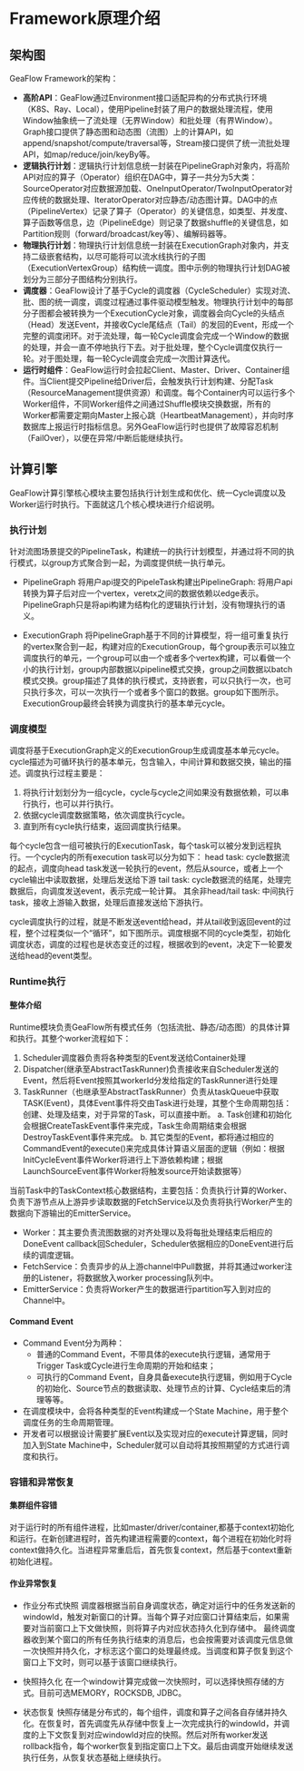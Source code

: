 # Framework原理介绍

## 架构图

GeaFlow Framework的架构：

* **高阶API**：GeaFlow通过Environment接口适配异构的分布式执行环境（K8S、Ray、Local），使用Pipeline封装了用户的数据处理流程，使用Window抽象统一了流处理（无界Window）和批处理（有界Window）。Graph接口提供了静态图和动态图（流图）上的计算API，如append/snapshot/compute/traversal等，Stream接口提供了统一流批处理API，如map/reduce/join/keyBy等。
* **逻辑执行计划**：逻辑执行计划信息统一封装在PipelineGraph对象内，将高阶API对应的算子（Operator）组织在DAG中，算子一共分为5大类：SourceOperator对应数据源加载、OneInputOperator/TwoInputOperator对应传统的数据处理、IteratorOperator对应静态/动态图计算。DAG中的点（PipelineVertex）记录了算子（Operator）的关键信息，如类型、并发度、算子函数等信息，边（PipelineEdge）则记录了数据shuffle的关键信息，如Partition规则（forward/broadcast/key等）、编解码器等。
* **物理执行计划**：物理执行计划信息统一封装在ExecutionGraph对象内，并支持二级嵌套结构，以尽可能将可以流水线执行的子图（ExecutionVertexGroup）结构统一调度。图中示例的物理执行计划DAG被划分为三部分子图结构分别执行。
* **调度器**：GeaFlow设计了基于Cycle的调度器（CycleScheduler）实现对流、批、图的统一调度，调度过程通过事件驱动模型触发。物理执行计划中的每部分子图都会被转换为一个ExecutionCycle对象，调度器会向Cycle的头结点（Head）发送Event，并接收Cycle尾结点（Tail）的发回的Event，形成一个完整的调度闭环。对于流处理，每一轮Cycle调度会完成一个Window的数据的处理，并会一直不停地执行下去。对于批处理，整个Cycle调度仅执行一轮。对于图处理，每一轮Cycle调度会完成一次图计算迭代。
* **运行时组件**：GeaFlow运行时会拉起Client、Master、Driver、Container组件。当Client提交Pipeline给Driver后，会触发执行计划构建、分配Task（ResourceManagement提供资源）和调度。每个Container内可以运行多个Worker组件，不同Worker组件之间通过Shuffle模块交换数据，所有的Worker都需要定期向Master上报心跳（HeartbeatManagement），并向时序数据库上报运行时指标信息。另外GeaFlow运行时也提供了故障容忍机制（FailOver），以便在异常/中断后能继续执行。

## 计算引擎
GeaFlow计算引擎核心模块主要包括执行计划生成和优化、统一Cycle调度以及Worker运行时执行。下面就这几个核心模块进行介绍说明。

### 执行计划
针对流图场景提交的PipelineTask，构建统一的执行计划模型，并通过将不同的执行模式，以group方式聚合到一起，为调度提供统一执行单元。

* PipelineGraph
  将用户api提交的PipeleTask构建出PipelineGraph: 将用户api转换为算子后对应一个vertex，veretx之间的数据依赖以edge表示。PipelineGraph只是将api构建为结构化的逻辑执行计划，没有物理执行的语义。

* ExecutionGraph
  将PipelineGraph基于不同的计算模型，将一组可重复执行的vertex聚合到一起，构建对应的ExecutionGroup，每个group表示可以独立调度执行的单元，一个group可以由一个或者多个vertex构建，可以看做一个小的执行计划，group内部数据以pipeline模式交换，group之间数据以batch模式交换。group描述了具体的执行模式，支持嵌套，可以只执行一次，也可只执行多次，可以一次执行一个或者多个窗口的数据。group如下图所示。
  ExecutionGroup最终会转换为调度执行的基本单元cycle。

### 调度模型
调度将基于ExecutionGraph定义的ExecutionGroup生成调度基本单元cycle。cycle描述为可循环执行的基本单元，包含输入，中间计算和数据交换，输出的描述。调度执行过程主要是：
1. 将执行计划划分为一组cycle，cycle与cycle之间如果没有数据依赖，可以串行执行，也可以并行执行。
2. 依据cycle调度数据策略，依次调度执行cycle。
3. 直到所有cycle执行结束，返回调度执行结果。

每个cycle包含一组可被执行的ExecutionTask，每个task可以被分发到远程执行。一个cycle内的所有execution task可以分为如下：
head task: cycle数据流的起点，调度向head task发送一轮执行的event，然后从source，或者上一个cycle输出中读取数据，处理后发送给下游
tail task: cycle数据流的结尾，处理完数据后，向调度发送event，表示完成一轮计算。
其余非head/tail task: 中间执行task，接收上游输入数据，处理后直接发送给下游执行。

cycle调度执行的过程，就是不断发送event给head，并从tail收到返回event的过程，整个过程类似一个“循环”，如下图所示。调度根据不同的cycle类型，初始化调度状态，调度的过程也是状态变迁的过程，根据收到的event，决定下一轮要发送给head的event类型。

### Runtime执行
#### 整体介绍
Runtime模块负责GeaFlow所有模式任务（包括流批、静态/动态图）的具体计算和执行。其整个worker流程如下：
1. Scheduler调度器负责将各种类型的Event发送给Container处理
2. Dispatcher(继承至AbstractTaskRunner)负责接收来自Scheduler发送的Event，然后将Event按照其workerId分发给指定的TaskRunner进行处理
3. TaskRunner（也继承至AbstractTaskRunner）负责从taskQueue中获取TASK(Event)，具体Event事件将交由Task进行处理，其整个生命周期包括：创建、处理及结束，对于异常的Task，可以直接中断。
   a. Task创建和初始化会根据CreateTaskEvent事件来完成，Task生命周期结束会根据DestroyTaskEvent事件来完成。
   b. 其它类型的Event，都将通过相应的CommandEvent的execute()来完成具体计算语义层面的逻辑（例如：根据InitCycleEvent事件Worker将进行上下游依赖构建；根据LaunchSourceEvent事件Worker将触发source开始读数据等）

当前Task中的TaskContext核心数据结构，主要包括：负责执行计算的Worker、负责下游节点从上游异步读取数据的FetchService以及负责将执行Worker产生的数据向下游输出的EmitterService。
* Worker：其主要负责流图数据的对齐处理以及将每批处理结束后相应的DoneEvent callback回Scheduler，Scheduler依据相应的DoneEvent进行后续的调度逻辑。
* FetchService：负责异步的从上游channel中Pull数据，并将其通过worker注册的Listener，将数据放入worker processing队列中。
* EmitterService：负责将Worker产生的数据进行partition写入到对应的Channel中。

#### Command Event
* Command Event分为两种：
    * 普通的Command Event，不带具体的execute执行逻辑，通常用于Trigger Task或Cycle进行生命周期的开始和结束；
    * 可执行的Command Event，自身具备execute执行逻辑，例如用于Cycle的初始化、Source节点的数据读取、处理节点的计算、Cycle结束后的清理等等。
* 在调度模块中，会将各种类型的Event构建成一个State Machine，用于整个调度任务的生命周期管理。
* 开发者可以根据设计需要扩展Event以及实现对应的execute计算逻辑，同时加入到State Machine中，Scheduler就可以自动将其按照期望的方式进行调度和执行。

### 容错和异常恢复
#### 集群组件容错
对于运行时的所有组件进程，比如master/driver/container,都基于context初始化和运行。在新创建进程时，首先构建进程需要的context，每个进程在初始化时将context做持久化。当进程异常重启后，首先恢复context，然后基于context重新初始化进程。

#### 作业异常恢复
* 作业分布式快照
  调度器根据当前自身调度状态，确定对运行中的任务发送新的windowId，触发对新窗口的计算。当每个算子对应窗口计算结束后，如果需要对当前窗口上下文做快照，则将算子内对应状态持久化到存储中。
  最终调度器收到某个窗口的所有任务执行结束的消息后，也会按需要对该调度元信息做一次快照并持久化，才标志这个窗口的处理最终成。当调度和算子恢复到这个窗口上下文时，则可以基于该窗口继续执行。

* 快照持久化
  在一个window计算完成做一次快照时，可以选择快照存储的方式。目前可选MEMORY，ROCKSDB, JDBC。

* 状态恢复
  快照存储是分布式的，每个组件，调度和算子之间各自存储并持久化。在恢复时，首先调度先从存储中恢复上一次完成执行的windowId，并调度的上下文恢复到对应windowId对应的快照。然后对所有worker发送rollback指令，每个worker恢复到指定窗口上下文。最后由调度开始继续发送执行任务，从恢复状态基础上继续执行。
